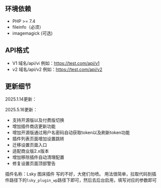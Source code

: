 
## 环境依赖
* PHP >= 7.4
* fileinfo（必须）
* imagemagick (可选)

## API格式

* V1
域名/api/vi
例如：https://test.com/api/v1
* v2
域名/api/v2
例如：https://test.com/api/v2

## 更新细节
2025.1.14更新：

2025.5.16更新：

* 支持开源版以及付费版切换
* 增加插件商店更新功能
* 增加开源版通过用户名密码自动获取token以及刷新token功能
* 插件列表页面增加设置跳转
* 迁移设置页面入口
* 适配商业版2.x版本
* 增加移除插件自动清理配置
* 修复设置页面顶部警告

插件名称：Lsky 图床插件
写的不好，大佬们勿喷。
用法很简单，拉取代码到插件路径下的`lsky_plugin_wp`路径下即可，然后去后台启用，填写对应的参数即可
